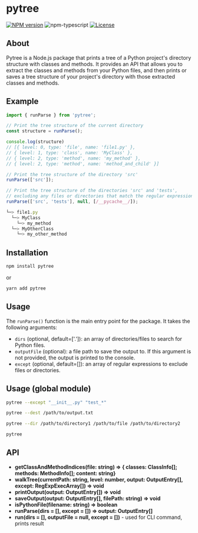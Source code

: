# pytree

[![NPM version][npm-image]][npm-url]
![npm-typescript]
[![License][github-license]][github-license-url]

## About

Pytree is a Node.js package that prints a tree of a Python project's directory structure with classes and methods. It provides an API that allows you to extract the classes and methods from your Python files, and then prints or saves a tree structure of your project's directory with those extracted classes and methods.

## Example

```js
import { runParse } from 'pytree';

// Print the tree structure of the current directory
const structure = runParse();

console.log(structure)
// [{ level: 0, type: 'file', name: 'file1.py' },
// { level: 1, type: 'class', name: 'MyClass' },
// { level: 2, type: 'method', name: 'my_method' },
// { level: 2, type: 'method', name: 'method_and_child' }]

// Print the tree structure of the directory 'src'
runParse(['src']);

// Print the tree structure of the directories 'src' and 'tests',
// excluding any files or directories that match the regular expression /__pycache__/
runParse(['src', 'tests'], null, [/__pycache__/]);

└─> file1.py
  └─> MyClass
    └─> my_method
  └─> MyOtherClass
    └─> my_other_method
```

## Installation

```bash
npm install pytree
```

or

```bash
yarn add pytree
```

## Usage

The `runParse()` function is the main entry point for the package. It takes the following arguments:

- `dirs` (optional, default=['.']): an array of directories/files to search for Python files.
- `outputFile` (optional): a file path to save the output to. If this argument is not provided, the output is printed to the console.
- `except` (optional, default=[]): an array of regular expressions to exclude files or directories.

## Usage (global module)

```sh
pytree --except "__init__.py" "test_*"

pytree --dest /path/to/output.txt

pytree --dir /path/to/directory1 /path/to/file /path/to/directory2

pytree
```
## API

- **getClassAndMethodIndices(file: string) => { classes: ClassInfo[]; methods: MethodInfo[]; content: string}**
- **walkTree(currentPath: string, level: number, output: OutputEntry[], except: RegExpExecArray[]) => void**
- **printOutput(output: OutputEntry[]) => void**
- **saveOutput(output: OutputEntry[], filePath: string) => void**
- **isPythonFile(filename: string) => boolean**
- **runParse(dirs = [], except = []) => output: OutputEntry[]** 
- **run(dirs = [], outputFile = null, except = [])** - used for CLI command, prints result

[package-name]: pytree
[npm-url]: https://www.npmjs.com/package/pytree
[npm-image]: https://img.shields.io/npm/v/pytree
[github-license]: https://img.shields.io/github/license/romankurnovskii/pytree
[github-license-url]: https://github.com/romankurnovskii/pytree/blob/main/LICENSE
[npm-typescript]: https://img.shields.io/npm/types/pytree
[build-status]: https://github.com/romankurnovskii/pytree/workflows/CI/badge.svg
